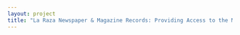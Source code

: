 ```yaml
--- 
layout: project 
title: "La Raza Newspaper & Magazine Records: Providing Access to the Mexican American Civil Rights Movement" 
---
```



